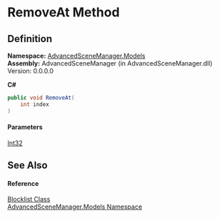 # RemoveAt Method

## Definition

**Namespace:** [AdvancedSceneManager.Models](N_AdvancedSceneManager_Models.md)\
**Assembly:** AdvancedSceneManager (in AdvancedSceneManager.dll) Version: 0.0.0.0

**C#**

```c#
public void RemoveAt(
	int index
)
```

#### Parameters

&#x20; [Int32](https://learn.microsoft.com/dotnet/api/system.int32)&#x20;

## See Also

#### Reference

[Blocklist Class](T_AdvancedSceneManager_Models_Blocklist.md)\
[AdvancedSceneManager.Models Namespace](N_AdvancedSceneManager_Models.md)

